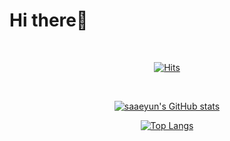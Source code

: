 <h1>Hi there👋</h1>

<br>

<div align=center>
  
[![Hits](https://hits.seeyoufarm.com/api/count/incr/badge.svg?url=https%3A%2F%2Fgithub.com%2Fgjbae1212%2FDuggun&count_bg=%23B5E5FF&title_bg=%23FFD1E8&icon=bmw.svg&icon_color=%23E7E7E7&title=hits&edge_flat=false)](https://hits.seeyoufarm.com)

</div>

<br>

<div align=center>
  
[![saaeyun's GitHub stats](https://github-readme-stats.vercel.app/api?username=saaeyun&show_icons=true)](https://github.com/saaeyun/github-readme-stats)

[![Top Langs](https://github-readme-stats.vercel.app/api/top-langs/?username=saaeyun&layout=compact)](https://github.com/saaeyun/github-readme-stats)

</div>
